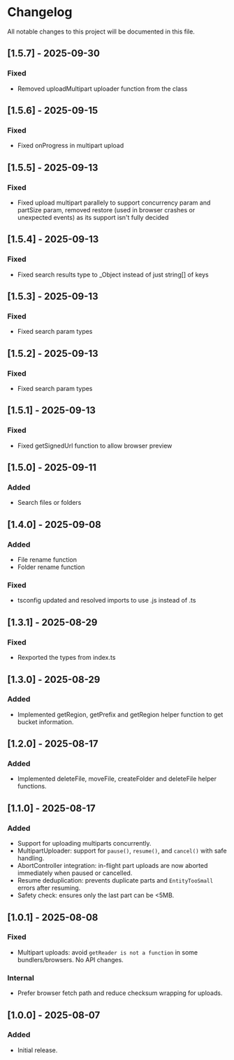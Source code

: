 # Changelog
All notable changes to this project will be documented in this file.

## [1.5.7] - 2025-09-30
### Fixed
- Removed uploadMultipart uploader function from the class

## [1.5.6] - 2025-09-15
### Fixed
- Fixed onProgress in multipart upload

## [1.5.5] - 2025-09-13
### Fixed
- Fixed upload multipart parallely to support concurrency param and partSize param, removed restore (used in browser crashes or unexpected events) as its support isn't fully decided

## [1.5.4] - 2025-09-13
### Fixed
- Fixed search results type to _Object instead of just string[] of keys

## [1.5.3] - 2025-09-13
### Fixed
- Fixed search param types

## [1.5.2] - 2025-09-13
### Fixed
- Fixed search param types

## [1.5.1] - 2025-09-13
### Fixed
- Fixed getSignedUrl function to allow browser preview

## [1.5.0] - 2025-09-11
### Added
- Search files or folders

## [1.4.0] - 2025-09-08
### Added
- File rename function
- Folder rename function
### Fixed
- tsconfig updated and resolved imports to use .js instead of .ts

## [1.3.1] - 2025-08-29
### Fixed
- Rexported the types from index.ts

## [1.3.0] - 2025-08-29
### Added
- Implemented getRegion, getPrefix and getRegion helper function to get bucket information.

## [1.2.0] - 2025-08-17
### Added
- Implemented deleteFile, moveFile, createFolder and deleteFile helper functions.

## [1.1.0] - 2025-08-17
### Added
- Support for uploading multiparts concurrently.
- MultipartUploader: support for `pause()`, `resume()`, and `cancel()` with safe handling.
- AbortController integration: in-flight part uploads are now aborted immediately when paused or cancelled.
- Resume deduplication: prevents duplicate parts and `EntityTooSmall` errors after resuming.
- Safety check: ensures only the last part can be <5MB.

## [1.0.1] - 2025-08-08
### Fixed
- Multipart uploads: avoid `getReader is not a function` in some bundlers/browsers. No API changes.

### Internal
- Prefer browser fetch path and reduce checksum wrapping for uploads.

## [1.0.0] - 2025-08-07
### Added
- Initial release.